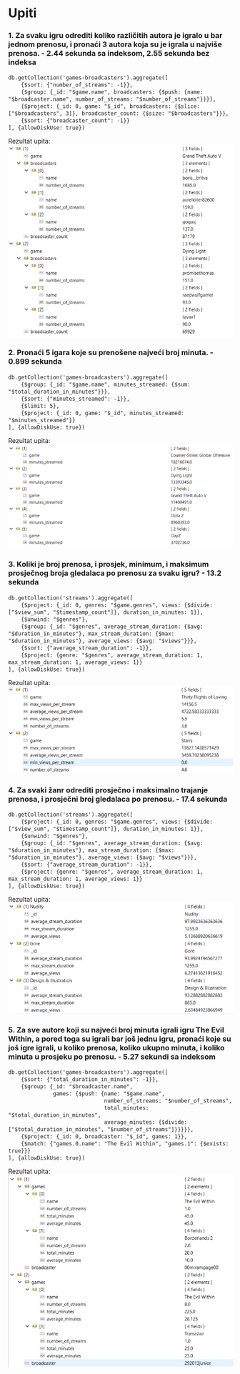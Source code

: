 # Upiti

### 1. Za svaku igru odrediti koliko različitih autora je igralo u bar jednom prenosu, i pronaći 3 autora koja su je igrala u najviše prenosa. - 2.44 sekunda sa indeksom, 2.55 sekunda bez indeksa

```
db.getCollection('games-broadcasters').aggregate([
    {$sort: {"number_of_streams": -1}},
    {$group: {_id: "$game.name", broadcasters: {$push: {name: "$broadcaster.name", number_of_streams: "$number_of_streams"}}}},
    {$project: {_id: 0, game: "$_id", broadcasters: {$slice: ["$broadcasters", 3]}, broadcaster_count: {$size: "$broadcasters"}}},
    {$sort: {"broadcaster_count": -1}}
], {allowDiskUse: true})
```

Rezultat upita:<br>
![Rezulztat upita](https://github.com/milana-todorovic/SBP/blob/main/queries/v2/milana/1.PNG?raw=true "Rezultat upita")

### 2. Pronaći 5 igara koje su prenošene najveći broj minuta. - 0.899 sekunda 

```
db.getCollection('games-broadcasters').aggregate([
    {$group: {_id: "$game.name", minutes_streamed: {$sum: "$total_duration_in_minutes"}}},
    {$sort: {"minutes_streamed": -1}},
    {$limit: 5},
    {$project: {_id: 0, game: "$_id", minutes_streamed: "$minutes_streamed"}}
], {allowDiskUse: true})
```

Rezultat upita:<br>
![Rezulztat upita](https://github.com/milana-todorovic/SBP/blob/main/queries/v2/milana/2.PNG?raw=true "Rezultat upita")

### 3. Koliki je broj prenosa, i prosjek, minimum, i maksimum prosječnog broja gledalaca po prenosu za svaku igru? - 13.2 sekunda 

```
db.getCollection('streams').aggregate([
    {$project: {_id: 0, genres: "$game.genres", views: {$divide: ["$view_sum", "$timestamp_count"]}, duration_in_minutes: 1}},
    {$unwind: "$genres"},
    {$group: {_id: "$genres", average_stream_duration: {$avg: "$duration_in_minutes"}, max_stream_duration: {$max: "$duration_in_minutes"}, average_views: {$avg: "$views"}}},
    {$sort: {"average_stream_duration": -1}},
    {$project: {genre: "$genres", average_stream_duration: 1, max_stream_duration: 1, average_views: 1}}
], {allowDiskUse: true})
```

Rezultat upita:<br>
![Rezulztat upita](https://github.com/milana-todorovic/SBP/blob/main/queries/v2/milana/3.PNG?raw=true "Rezultat upita")

### 4. Za svaki žanr odrediti prosječno i maksimalno trajanje prenosa, i prosječni broj gledalaca po prenosu. - 17.4 sekunda 

```
db.getCollection('streams').aggregate([
    {$project: {_id: 0, genres: "$game.genres", views: {$divide: ["$view_sum", "$timestamp_count"]}, duration_in_minutes: 1}},
    {$unwind: "$genres"},
    {$group: {_id: "$genres", average_stream_duration: {$avg: "$duration_in_minutes"}, max_stream_duration: {$max: "$duration_in_minutes"}, average_views: {$avg: "$views"}}},
    {$sort: {"average_stream_duration": -1}},
    {$project: {genre: "$genres", average_stream_duration: 1, max_stream_duration: 1, average_views: 1}}
], {allowDiskUse: true})
```

Rezultat upita:<br>
![Rezulztat upita](https://github.com/milana-todorovic/SBP/blob/main/queries/v2/milana/4.PNG?raw=true "Rezultat upita")

### 5. Za sve autore koji su najveći broj minuta igrali igru The Evil Within, a pored toga su igrali bar još jednu igru, pronaći koje su još igre igrali, u koliko prenosa, koliko ukupno minuta, i koliko minuta u prosjeku po prenosu. - 5.27 sekundi sa indeksom

```
db.getCollection('games-broadcasters').aggregate([
    {$sort: {"total_duration_in_minutes": -1}},
    {$group: {_id: "$broadcaster.name", 
              games: {$push: {name: "$game.name", 
                              number_of_streams: "$number_of_streams", 
                              total_minutes: "$total_duration_in_minutes", 
                              average_minutes: {$divide: ["$total_duration_in_minutes", "$number_of_streams"]}}}}},
    {$project: {_id: 0, broadcaster: "$_id", games: 1}},
    {$match: {"games.0.name": "The Evil Within", "games.1": {$exists: true}}}
], {allowDiskUse: true})
```

Rezultat upita:<br>
![Rezulztat upita](https://github.com/milana-todorovic/SBP/blob/main/queries/v2/milana/5.PNG?raw=true "Rezultat upita")

